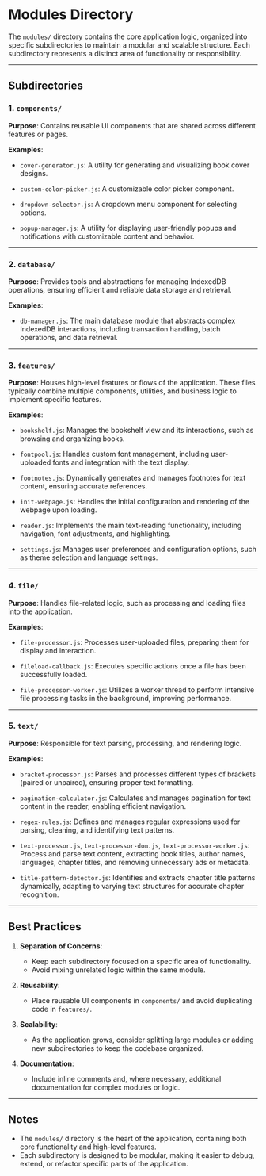 # Modules Directory

The `modules/` directory contains the core application logic, organized into specific subdirectories to maintain a modular and scalable structure. Each subdirectory represents a distinct area of functionality or responsibility.

---

## Subdirectories

### 1. `components/`

**Purpose**: Contains reusable UI components that are shared across different features or pages.

**Examples**:

- `cover-generator.js`: A utility for generating and visualizing book cover designs.

- `custom-color-picker.js`: A customizable color picker component.

- `dropdown-selector.js`: A dropdown menu component for selecting options.

- `popup-manager.js`: A utility for displaying user-friendly popups and notifications with customizable content and behavior.

---

### 2. `database/`

**Purpose**: Provides tools and abstractions for managing IndexedDB operations, ensuring efficient and reliable data storage and retrieval.

**Examples**:

- `db-manager.js`: The main database module that abstracts complex IndexedDB interactions, including transaction handling, batch operations, and data retrieval.

---

### 3. `features/`

**Purpose**: Houses high-level features or flows of the application. These files typically combine multiple components, utilities, and business logic to implement specific features.

**Examples**:

- `bookshelf.js`: Manages the bookshelf view and its interactions, such as browsing and organizing books.

- `fontpool.js`: Handles custom font management, including user-uploaded fonts and integration with the text display.

- `footnotes.js`: Dynamically generates and manages footnotes for text content, ensuring accurate references.

- `init-webpage.js`: Handles the initial configuration and rendering of the webpage upon loading.

- `reader.js`: Implements the main text-reading functionality, including navigation, font adjustments, and highlighting.

- `settings.js`: Manages user preferences and configuration options, such as theme selection and language settings.

---

### 4. `file/`

**Purpose**: Handles file-related logic, such as processing and loading files into the application.

**Examples**:

- `file-processor.js`: Processes user-uploaded files, preparing them for display and interaction.

- `fileload-callback.js`: Executes specific actions once a file has been successfully loaded.

- `file-processor-worker.js`: Utilizes a worker thread to perform intensive file processing tasks in the background, improving performance.

---

### 5. `text/`

**Purpose**: Responsible for text parsing, processing, and rendering logic.

**Examples**:

- `bracket-processor.js`: Parses and processes different types of brackets (paired or unpaired), ensuring proper text formatting.

- `pagination-calculator.js`: Calculates and manages pagination for text content in the reader, enabling efficient navigation.

- `regex-rules.js`: Defines and manages regular expressions used for parsing, cleaning, and identifying text patterns.

- `text-processor.js`, `text-processor-dom.js`, `text-processor-worker.js`: Process and parse text content, extracting book titles, author names, languages, chapter titles, and removing unnecessary ads or metadata.

- `title-pattern-detector.js`: Identifies and extracts chapter title patterns dynamically, adapting to varying text structures for accurate chapter recognition.

---

## Best Practices

1. **Separation of Concerns**:

    - Keep each subdirectory focused on a specific area of functionality.
    - Avoid mixing unrelated logic within the same module.

2. **Reusability**:

    - Place reusable UI components in `components/` and avoid duplicating code in `features/`.

3. **Scalability**:

    - As the application grows, consider splitting large modules or adding new subdirectories to keep the codebase organized.

4. **Documentation**:

    - Include inline comments and, where necessary, additional documentation for complex modules or logic.

---

## Notes

- The `modules/` directory is the heart of the application, containing both core functionality and high-level features.
- Each subdirectory is designed to be modular, making it easier to debug, extend, or refactor specific parts of the application.
